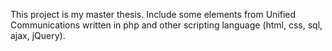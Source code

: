 This project is my master thesis. Include some elements from Unified Communications written in php and other scripting language (html, css, sql, ajax, jQuery).